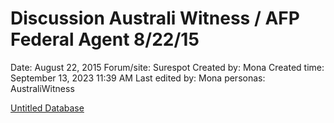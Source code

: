 # Discussion Australi Witness / AFP Federal Agent 8/22/15

Date: August 22, 2015
Forum/site: Surespot
Created by: Mona
Created time: September 13, 2023 11:39 AM
Last edited by: Mona
personas: AustraliWitness

[Untitled Database](Discussion%20Australi%20Witness%20AFP%20Federal%20Agent%208%2022%20afc33adfceb04a02822cb3a8d26620c5/Untitled%20Database%20f55076a304ba4c4594182143aba2544e.csv)